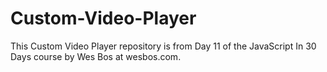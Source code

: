# Custom-Video-Player
This Custom Video Player repository is from Day 11 of the JavaScript In 30 Days course by Wes Bos at wesbos.com.

